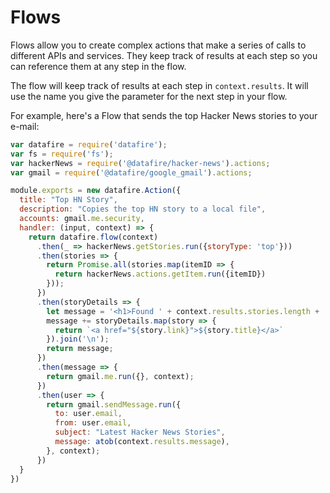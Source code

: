 # Flows

Flows allow you to create complex actions that make a series of calls to different
APIs and services. They keep track of results at each step so you can reference them
at any step in the flow.

The flow will keep track of results at each step in `context.results`. It will use
the name you give the parameter for the next step in your flow.

For example, here's a Flow that sends the top Hacker News stories to your e-mail:

```js
var datafire = require('datafire');
var fs = require('fs');
var hackerNews = require('@datafire/hacker-news').actions;
var gmail = require('@datafire/google_gmail').actions;

module.exports = new datafire.Action({
  title: "Top HN Story",
  description: "Copies the top HN story to a local file",
  accounts: gmail.me.security,
  handler: (input, context) => {
    return datafire.flow(context)
      .then(_ => hackerNews.getStories.run({storyType: 'top'}))
      .then(stories => {
        return Promise.all(stories.map(itemID => {
          return hackerNews.actions.getItem.run({itemID})
        }));
      })
      .then(storyDetails => {
        let message = '<h1>Found ' + context.results.stories.length + ' stories</h1>';
        message += storyDetails.map(story => {
          return `<a href="${story.link}">${story.title}</a>`
        }).join('\n');
        return message;
      })
      .then(message => {
        return gmail.me.run({}, context);
      })
      .then(user => {
        return gmail.sendMessage.run({
          to: user.email,
          from: user.email,
          subject: "Latest Hacker News Stories",
          message: atob(context.results.message),
        }, context);
      })
  }
})
```
